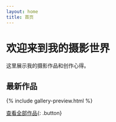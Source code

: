 ```yaml
---
layout: home
title: 首页
---
```


# 欢迎来到我的摄影世界

这里展示我的摄影作品和创作心得。

## 最新作品

{% include gallery-preview.html %}

[查看全部作品](/gallery){: .button}
